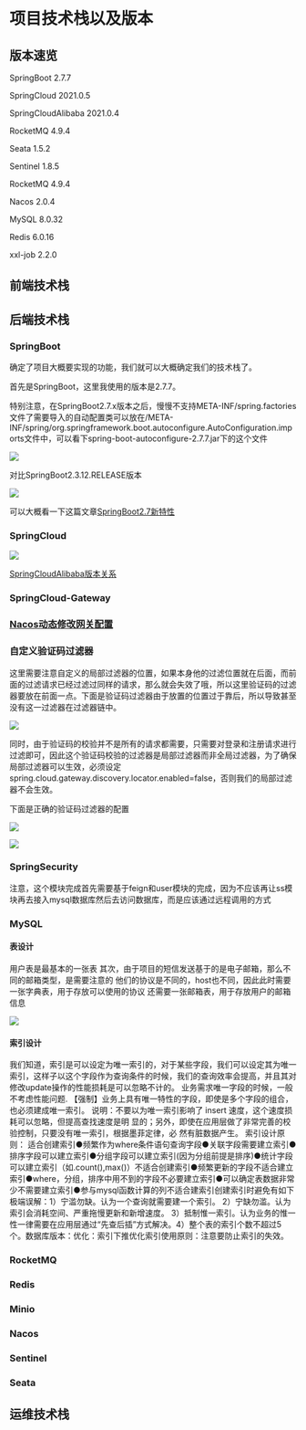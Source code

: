 # 项目技术栈以及版本

## 版本速览

SpringBoot 2.7.7

SpringCloud 2021.0.5

SpringCloudAlibaba 2021.0.4

RocketMQ 4.9.4

Seata 1.5.2

Sentinel 1.8.5

RocketMQ 4.9.4

Nacos 2.0.4

MySQL 8.0.32

Redis 6.0.16

xxl-job 2.2.0

## 前端技术栈

## 后端技术栈

### SpringBoot

确定了项目大概要实现的功能，我们就可以大概确定我们的技术栈了。

首先是SpringBoot，这里我使用的版本是2.7.7。

特别注意，在SpringBoot2.7.x版本之后，慢慢不支持META-INF/spring.factories文件了需要导入的自动配置类可以放在/META-INF/spring/org.springframework.boot.autoconfigure.AutoConfiguration.imports文件中，可以看下spring-boot-autoconfigure-2.7.7.jar下的这个文件

![](https://www.notion.so/image/https%3A%2F%2Fcdn.nlark.com%2Fyuque%2F0%2F2023%2Fpng%2F34806522%2F1677208051481-375bd0cb-302e-4f75-b97f-8609188c6c05.png?id=6633cd9b-83fb-4afa-baa2-a1c0fceb9a30&table=block&spaceId=b64c4d64-f403-4087-86e0-a1e8fdb8361f&width=2000&userId=c25e5a34-6e8a-4a43-ba9f-f420d2f8d2b7&cache=v2)

对比SpringBoot2.3.12.RELEASE版本

![](https://www.notion.so/image/https%3A%2F%2Fcdn.nlark.com%2Fyuque%2F0%2F2023%2Fpng%2F34806522%2F1677208156604-978d6bbc-1ee5-491a-a3ad-c18976a2504b.png?id=101f7a3f-2bd1-4898-8d44-d5bea44ee7c8&table=block&spaceId=b64c4d64-f403-4087-86e0-a1e8fdb8361f&width=2000&userId=c25e5a34-6e8a-4a43-ba9f-f420d2f8d2b7&cache=v2)

可以大概看一下这篇文章[SpringBoot2.7新特性](https://blog.csdn.net/f641385712/article/details/124879204)

### SpringCloud

![](https://www.notion.so/image/https%3A%2F%2Fcdn.nlark.com%2Fyuque%2F0%2F2023%2Fpng%2F34806522%2F1677209781351-fe9beeec-4e81-4575-8f30-3b37397c545e.png?id=bd021fb1-56e1-479d-9fbf-e223c07247d2&table=block&spaceId=b64c4d64-f403-4087-86e0-a1e8fdb8361f&width=2000&userId=c25e5a34-6e8a-4a43-ba9f-f420d2f8d2b7&cache=v2)

[SpringCloudAlibaba版本关系](https://github.com/alibaba/spring-cloud-alibaba/wiki/%E7%89%88%E6%9C%AC%E8%AF%B4%E6%98%8E#%E7%BB%84%E4%BB%B6%E7%89%88%E6%9C%AC%E5%85%B3%E7%B3%BB)

### SpringCloud-Gateway

### [Nacos动态修改网关配置](https://www.iocoder.cn/Spring-Cloud/Spring-Cloud-Gateway/?self)

### 自定义验证码过滤器

这里需要注意自定义的局部过滤器的位置，如果本身他的过滤位置就在后面，而前面的过滤请求已经过滤过同样的请求，那么就会失效了哦，所以这里验证码的过滤器要放在前面一点。下面是验证码过滤器由于放置的位置过于靠后，所以导致甚至没有这一过滤器在过滤器链中。

![](https://www.notion.so/image/https%3A%2F%2Fcdn.nlark.com%2Fyuque%2F0%2F2023%2Fpng%2F34806522%2F1678437851493-06d0f38e-ef8d-4e7c-af4d-7576ca580edc.png?id=8c50cbe3-18bd-4aa2-8b67-d53302a6b1bc&table=block&spaceId=b64c4d64-f403-4087-86e0-a1e8fdb8361f&width=2000&userId=c25e5a34-6e8a-4a43-ba9f-f420d2f8d2b7&cache=v2)

同时，由于验证码的校验并不是所有的请求都需要，只需要对登录和注册请求进行过滤即可，因此这个验证码校验的过滤器是局部过滤器而非全局过滤器，为了确保局部过滤器可以生效，必须设定spring.cloud.gateway.discovery.locator.enabled=false，否则我们的局部过滤器不会生效。

下面是正确的验证码过滤器的配置

![](https://www.notion.so/image/https%3A%2F%2Fcdn.nlark.com%2Fyuque%2F0%2F2023%2Fpng%2F34806522%2F1678431896783-47a7f1ce-410d-46a6-9ed7-3b553577f896.png?id=8decf13c-b802-4428-bf2e-a3e3d10550d6&table=block&spaceId=b64c4d64-f403-4087-86e0-a1e8fdb8361f&width=2000&userId=c25e5a34-6e8a-4a43-ba9f-f420d2f8d2b7&cache=v2)

![](https://www.notion.so/image/https%3A%2F%2Fcdn.nlark.com%2Fyuque%2F0%2F2023%2Fpng%2F34806522%2F1678431438247-5736f6c3-77aa-43f5-829e-17f1ef96c880.png?id=d12da11b-7dc5-4826-9ba9-806ef4cdc673&table=block&spaceId=b64c4d64-f403-4087-86e0-a1e8fdb8361f&width=2000&userId=c25e5a34-6e8a-4a43-ba9f-f420d2f8d2b7&cache=v2)


### SpringSecurity

注意，这个模块完成首先需要基于feign和user模块的完成，因为不应该再让ss模块再去接入mysql数据库然后去访问数据库，而是应该通过远程调用的方式

### MySQL

#### 表设计

用户表是最基本的一张表 其次，由于项目的短信发送基于的是电子邮箱，那么不同的邮箱类型，是需要注意的 他们的协议是不同的，host也不同，因此此时需要一张字典表，用于存放可以使用的协议 还需要一张邮箱表，用于存放用户的邮箱信息

![](https://www.notion.so/image/https%3A%2F%2Fcdn.nlark.com%2Fyuque%2F0%2F2023%2Fpng%2F34806522%2F1677913106131-100877ec-4189-46bd-bc12-1901c16b32ad.png%3Fx-oss-process%3Dimage%252Fresize%252Cw_718%252Climit_0?id=0ed2cef4-a45d-4e90-91c2-f5937d82d8c0&table=block&spaceId=b64c4d64-f403-4087-86e0-a1e8fdb8361f&width=2000&userId=c25e5a34-6e8a-4a43-ba9f-f420d2f8d2b7&cache=v2)

#### 索引设计

我们知道，索引是可以设定为唯一索引的，对于某些字段，我们可以设定其为唯一索引，这样子以这个字段作为查询条件的时候，我们的查询效率会提高，并且其对修改update操作的性能损耗是可以忽略不计的。 业务需求唯一字段的时候，一般不考虑性能问题. 【强制】业务上具有唯一特性的字段，即使是多个字段的组合，也必须建成唯一索引。 说明：不要以为唯一索引影响了 insert 速度，这个速度损耗可以忽略，但提高查找速度是明 显的；另外，即使在应用层做了非常完善的校验控制，只要没有唯一索引，根据墨菲定律，必 然有脏数据产生。 索引设计原则： 适合创建索引●频繁作为where条件语句查询字段●关联字段需要建立索引●排序字段可以建立索引●分组字段可以建立索引(因为分组前提是排序)●统计字段可以建立索引（如.count(),max()）不适合创建索引●频繁更新的字段不适合建立索引●where，分组，排序中用不到的字段不必要建立索引●可以确定表数据非常少不需要建立索引●参与mysql函数计算的列不适合建索引创建索引时避免有如下极端误解：1）宁滥勿缺。认为一个查询就需要建一个索引。 2）宁缺勿滥。认为索引会消耗空间、严重拖慢更新和新增速度。 3）抵制惟一索引。认为业务的惟一性一律需要在应用层通过“先查后插”方式解决。4）整个表的索引个数不超过5个。数据库版本：优化：索引下推优化索引使用原则：注意要防止索引的失效。

### RocketMQ

### Redis

### Minio

### Nacos

### Sentinel

### Seata

## 运维技术栈
